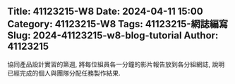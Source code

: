 Title: 41123215-W8
Date: 2024-04-11 15:00
Category: 41123215-W8
Tags: 41123215-網誌編寫
Slug: 2024-41123215-w8-blog-tutorial
Author: 41123215
---

協同產品設計實習的第週, 將每位組員各一分鐘的影片報告放到各分組網誌, 說明已經完成的個人與團隊分配任務製作結果.

<!-- PELICAN_END_SUMMARY -->